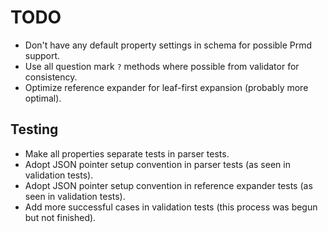 # TODO

* Don't have any default property settings in schema for possible Prmd support.
* Use all question mark `?` methods where possible from validator for consistency.
* Optimize reference expander for leaf-first expansion (probably more optimal).

## Testing

* Make all properties separate tests in parser tests.
* Adopt JSON pointer setup convention in parser tests (as seen in validation tests).
* Adopt JSON pointer setup convention in reference expander tests (as seen in validation tests).
* Add more successful cases in validation tests (this process was begun but not finished).
